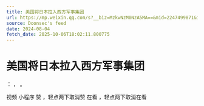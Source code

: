 ```yaml
---
title: 美国将日本拉入西方军事集团
url: https://mp.weixin.qq.com/s?__biz=MzkwNzM0NzA5MA==&mid=2247499871&idx=1&sn=fca98120c0340a3fdec84ed7e88cbe49
source: Doonsec's feed
date: 2024-08-04
fetch_date: 2025-10-06T18:02:11.800775
---
```


# 美国将日本拉入西方军事集团

：
，
。

视频
小程序
赞
，轻点两下取消赞
在看
，轻点两下取消在看